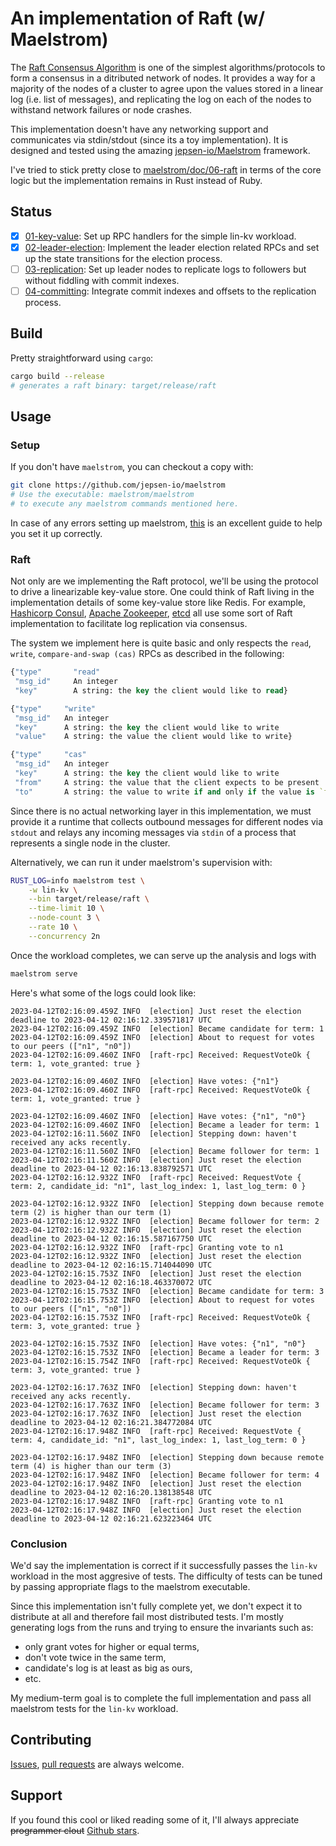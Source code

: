 # An implementation of Raft (w/ Maelstrom)

The [Raft Consensus Algorithm](https://raft.github.io/) is one of the simplest algorithms/protocols to form a consensus in a ditributed network of nodes. It provides a way for a majority of the nodes of a cluster to agree upon the values stored in a linear log (i.e. list of messages), and replicating the log on each of the nodes to withstand network failures or node crashes.

This implementation doesn't have any networking support and communicates via stdin/stdout (since its a toy implementation). It is designed and tested using the amazing [jepsen-io/Maelstrom](https://github.com/jepsen-io/maelstrom) framework.

I've tried to stick pretty close to [maelstrom/doc/06-raft](https://github.com/jepsen-io/maelstrom/tree/main/doc/06-raft) in terms of the core logic but the implementation remains in Rust instead of Ruby.

## Status
- [x] [01-key-value](https://github.com/jepsen-io/maelstrom/blob/main/doc/06-raft/01-key-value.md): Set up RPC handlers for the simple lin-kv workload.
- [x] [02-leader-election](https://github.com/jepsen-io/maelstrom/blob/main/doc/06-raft/02-leader-election.md): Implement the leader election related RPCs and set up the state transitions for the election process.
- [ ] [03-replication](https://github.com/jepsen-io/maelstrom/blob/main/doc/06-raft/03-replication.md): Set up leader nodes to replicate logs to followers but without fiddling with commit indexes.
- [ ] [04-committing](https://github.com/jepsen-io/maelstrom/blob/main/doc/06-raft/04-committing.md): Integrate commit indexes and offsets to the replication process.

## Build

Pretty straightforward using `cargo`:
```sh
cargo build --release
# generates a raft binary: target/release/raft
```

## Usage

### Setup
If you don't have `maelstrom`, you can checkout a copy with:
```sh
git clone https://github.com/jepsen-io/maelstrom
# Use the executable: maelstrom/maelstrom 
# to execute any maelstrom commands mentioned here.
```
In case of any errors setting up maelstrom, [this](https://github.com/jepsen-io/maelstrom/blob/main/doc/01-getting-ready/index.md) is an excellent guide to help you set it up correctly.

### Raft

Not only are we implementing the Raft protocol, we'll be using the protocol to drive a linearizable key-value store. One could think of Raft living in the implementation details of some key-value store like Redis. For example, [Hashicorp Consul](https://www.consul.io/), [Apache Zookeeper](https://zookeeper.apache.org/), [etcd](https://etcd.io/) all use some sort of Raft implementation to facilitate log replication via consensus.

The system we implement here is quite basic and only respects the `read`, `write`, `compare-and-swap (cas)` RPCs as described in the following:

```clojure
{"type"       "read"
 "msg_id"     An integer
 "key"        A string: the key the client would like to read}

{"type"     "write"
 "msg_id"   An integer
 "key"      A string: the key the client would like to write
 "value"    A string: the value the client would like to write}

{"type"     "cas"
 "msg_id"   An integer
 "key"      A string: the key the client would like to write
 "from"     A string: the value that the client expects to be present
 "to"       A string: the value to write if and only if the value is `from`}
```

Since there is no actual networking layer in this implementation, we must provide it a runtime
that collects outbound messages for different nodes via `stdout` and relays any incoming messages via `stdin` of a process that represents a single node in the cluster.

Alternatively, we can run it under maelstrom's supervision with:
```sh
RUST_LOG=info maelstrom test \
    -w lin-kv \
    --bin target/release/raft \
    --time-limit 10 \
    --node-count 3 \
    --rate 10 \
    --concurrency 2n
```

Once the workload completes, we can serve up the analysis and logs with
```sh
maelstrom serve
```

Here's what some of the logs could look like:

```
2023-04-12T02:16:09.459Z INFO  [election] Just reset the election deadline to 2023-04-12 02:16:12.339571817 UTC
2023-04-12T02:16:09.459Z INFO  [election] Became candidate for term: 1
2023-04-12T02:16:09.459Z INFO  [election] About to request for votes to our peers (["n1", "n0"])
2023-04-12T02:16:09.460Z INFO  [raft-rpc] Received: RequestVoteOk { term: 1, vote_granted: true }

2023-04-12T02:16:09.460Z INFO  [election] Have votes: {"n1"}
2023-04-12T02:16:09.460Z INFO  [raft-rpc] Received: RequestVoteOk { term: 1, vote_granted: true }

2023-04-12T02:16:09.460Z INFO  [election] Have votes: {"n1", "n0"}
2023-04-12T02:16:09.460Z INFO  [election] Became a leader for term: 1
2023-04-12T02:16:11.560Z INFO  [election] Stepping down: haven't received any acks recently.
2023-04-12T02:16:11.560Z INFO  [election] Became follower for term: 1
2023-04-12T02:16:11.560Z INFO  [election] Just reset the election deadline to 2023-04-12 02:16:13.838792571 UTC
2023-04-12T02:16:12.932Z INFO  [raft-rpc] Received: RequestVote { term: 2, candidate_id: "n1", last_log_index: 1, last_log_term: 0 }

2023-04-12T02:16:12.932Z INFO  [election] Stepping down because remote term (2) is higher than our term (1)
2023-04-12T02:16:12.932Z INFO  [election] Became follower for term: 2
2023-04-12T02:16:12.932Z INFO  [election] Just reset the election deadline to 2023-04-12 02:16:15.587167750 UTC
2023-04-12T02:16:12.932Z INFO  [raft-rpc] Granting vote to n1
2023-04-12T02:16:12.932Z INFO  [election] Just reset the election deadline to 2023-04-12 02:16:15.714044090 UTC
2023-04-12T02:16:15.753Z INFO  [election] Just reset the election deadline to 2023-04-12 02:16:18.463370072 UTC
2023-04-12T02:16:15.753Z INFO  [election] Became candidate for term: 3
2023-04-12T02:16:15.753Z INFO  [election] About to request for votes to our peers (["n1", "n0"])
2023-04-12T02:16:15.753Z INFO  [raft-rpc] Received: RequestVoteOk { term: 3, vote_granted: true }

2023-04-12T02:16:15.753Z INFO  [election] Have votes: {"n1", "n0"}
2023-04-12T02:16:15.753Z INFO  [election] Became a leader for term: 3
2023-04-12T02:16:15.754Z INFO  [raft-rpc] Received: RequestVoteOk { term: 3, vote_granted: true }

2023-04-12T02:16:17.763Z INFO  [election] Stepping down: haven't received any acks recently.
2023-04-12T02:16:17.763Z INFO  [election] Became follower for term: 3
2023-04-12T02:16:17.763Z INFO  [election] Just reset the election deadline to 2023-04-12 02:16:21.384772084 UTC
2023-04-12T02:16:17.948Z INFO  [raft-rpc] Received: RequestVote { term: 4, candidate_id: "n1", last_log_index: 1, last_log_term: 0 }

2023-04-12T02:16:17.948Z INFO  [election] Stepping down because remote term (4) is higher than our term (3)
2023-04-12T02:16:17.948Z INFO  [election] Became follower for term: 4
2023-04-12T02:16:17.948Z INFO  [election] Just reset the election deadline to 2023-04-12 02:16:20.138138548 UTC
2023-04-12T02:16:17.948Z INFO  [raft-rpc] Granting vote to n1
2023-04-12T02:16:17.948Z INFO  [election] Just reset the election deadline to 2023-04-12 02:16:21.623223464 UTC
```

### Conclusion

We'd say the implementation is correct if it successfully passes the `lin-kv` workload in the most aggresive of tests. The difficulty of tests can be tuned by passing appropriate flags to the maelstrom executable.

Since this implementation isn't fully complete yet, we don't expect it to distribute at all and therefore fail most distributed tests. I'm mostly generating logs from the runs and trying to ensure the invariants such as:
- only grant votes for higher or equal terms,
- don't vote twice in the same term,
- candidate's log is at least as big as ours,
- etc.

My medium-term goal is to complete the full implementation and pass all maelstrom tests for the `lin-kv` workload.

## Contributing

[Issues](https://github.com/aalekhpatel07/maelstrom-raft/issues/new), [pull requests](https://github.com/aalekhpatel07/maelstrom-raft/pulls) are always welcome.

## Support
If you found this cool or liked reading some of it, I'll always appreciate ~~programmer clout~~ [Github stars](https://github.com/aalekhpatel07/maelstrom-raft).